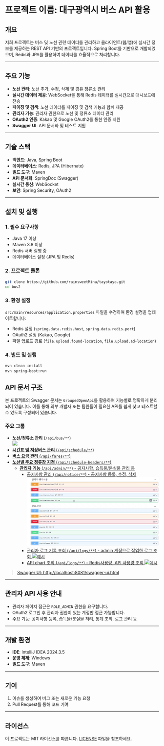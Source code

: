 # 프로젝트 이름: 대구광역시 버스 API 활용

## 개요
저희 프로젝트는 버스 및 노선 관련 데이터를 관리하고 클라이언트(웹/앱)에 실시간 정보를 제공하는 REST API 기반의 프로젝트입니다. Spring Boot를 기반으로 개발되었으며, Redis와 JPA를 활용하여 데이터를 효율적으로 처리합니다.

---

## 주요 기능
- **노선 관리**: 노선 추가, 수정, 삭제 및 경유 정류소 관리
- **실시간 데이터 제공**: WebSocket을 통해 Redis 데이터를 실시간으로 대시보드에 전송
- **페이징 및 검색**: 노선 데이터를 페이징 및 검색 기능과 함께 제공
- **관리자 기능**: 관리자 권한으로 노선 및 정류소 데이터 관리
- **OAuth2 인증**: Kakao 및 Google OAuth2를 통한 인증 지원
- **Swagger UI**: API 문서화 및 테스트 지원

---

## 기술 스택
- **백엔드**: Java, Spring Boot
- **데이터베이스**: Redis, JPA (Hibernate)
- **빌드 도구**: Maven
- **API 문서화**: SpringDoc (Swagger)
- **실시간 통신**: WebSocket
- **보안**: Spring Security, OAuth2

---

## 설치 및 실행

### 1. 필수 요구사항
- Java 17 이상
- Maven 3.8 이상
- Redis 서버 실행 중
- 데이터베이스 설정 (JPA 및 Redis)

### 2. 프로젝트 클론
```bash
git clone https://github.com/rainsweetMina/tayotayo.git
cd bus2
```

### 3. 환경 설정
`src/main/resources/application.properties` 파일을 수정하여 환경 설정을 업데이트합니다:
- Redis 설정 (`spring.data.redis.host`, `spring.data.redis.port`)
- OAuth2 설정 (Kakao, Google)
- 파일 업로드 경로 (`file.upload.found-location`, `file.upload.ad-location`)

### 4. 빌드 및 실행
```bash
mvn clean install
mvn spring-boot:run
```


## API 문서 구조

본 프로젝트의 Swagger 문서는 `GroupedOpenApi`를 활용하여 기능별로 명확하게 분리되어 있습니다. 이를 통해 외부 개발자 또는 팀원들이 필요한 API를 쉽게 찾고 테스트할 수 있도록 구성되어 있습니다.

### 주요 그룹
- **노선/정류소 관리** (`/api/bus/**`) <br/>
  <a href="https://www.youtube.com/watch?v=0CjTwxoGKzw" target="_blank">
  <img src="https://img.youtube.com/vi/0CjTwxoGKzw/0.jpg" width="500"/>
- **시간표 및 저상버스 관리** (`/api/schedule/**`)
- **버스 요금 관리** (`/api/fares/**`)
- **노선별 주요 정류장 지정** (`/api/schedule-headers/**`)
  - **관리자 기능** (`/api/admin/**`) - 공지사항, 습득물/분실물 관리 등 
    - 공지사항 관리 (`/api/notice/**`) - 공지사항 등록, 수정, 삭제
    ![예시](docs/adminNotice.gif)
    - 관리자 로그 기록 조회 (`/api/logs/**`) - admin 계정으로 작업한 로그 조회
    ![예시](docs/adminlog.gif)
    - API chart 조회 (`/api/logs/**`) - Redis사용량, API 사용량 조회
    ![예시](docs/apichart.gif)





> Swagger UI: [http://localhost:8081/swagger-ui.html](http://localhost:8081/swagger-ui.html)

---

## 관리자 API 사용 안내
- 관리자 페이지 접근은 `ROLE_ADMIN` 권한을 요구합니다.
- OAuth2 로그인 후 관리자 권한이 있는 계정만 접근 가능합니다.
- 주요 기능: 공지사항 등록, 습득물/분실물 처리, 통계 조회, 로그 관리 등
  
---

## 개발 환경
- **IDE**: IntelliJ IDEA 2024.3.5
- **운영 체제**: Windows
- **빌드 도구**: Maven

---

## 기여
1. 이슈를 생성하여 버그 또는 새로운 기능 요청
2. Pull Request를 통해 코드 기여

---

## 라이선스
이 프로젝트는 MIT 라이선스를 따릅니다. [LICENSE](LICENSE) 파일을 참조하세요.
